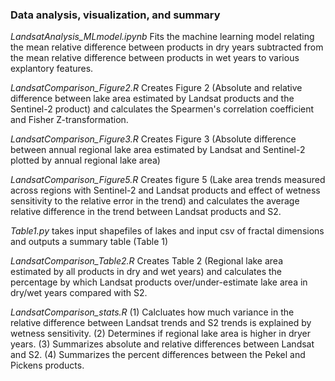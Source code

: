 ### Data analysis, visualization, and summary 

_LandsatAnalysis_MLmodel.ipynb_ Fits the machine learning model relating the mean relative difference between products in dry years subtracted from the mean relative difference between products in wet years to various explantory features.

_LandsatComparison_Figure2.R_ Creates Figure 2 (Absolute and relative difference between lake area estimated by Landsat products and the Sentinel-2 product) and calculates the Spearmen's correlation coefficient and Fisher Z-transformation.

_LandsatComparison_Figure3.R_ Creates Figure 3 (Absolute difference between annual regional lake area estimated by Landsat and Sentinel-2 plotted by annual regional lake area) 

_LandsatComparison_Figure5.R_ Creates figure 5 (Lake area trends measured across regions with Sentinel-2 and Landsat products and effect of wetness sensitivity to the relative error in the trend) and calculates the average relative difference in the trend between Landsat products and S2.

_Table1.py_ takes input shapefiles of lakes and input csv of fractal dimensions and outputs a summary table (Table 1)  

_LandsatComparison_Table2.R_ Creates Table 2 (Regional lake area estimated by all products in dry and wet years) and calculates the percentage by which Landsat products over/under-estimate lake area in dry/wet years compared with S2.

_LandsatComparison_stats.R_ (1) Calcluates how much variance in the relative difference between Landsat trends and S2 trends is explained by wetness sensitivity. (2) Determines if regional lake area is higher in dryer years. (3) Summarizes absolute and relative differences between Landsat and S2. (4) Summarizes the percent differences between the Pekel and Pickens products.
